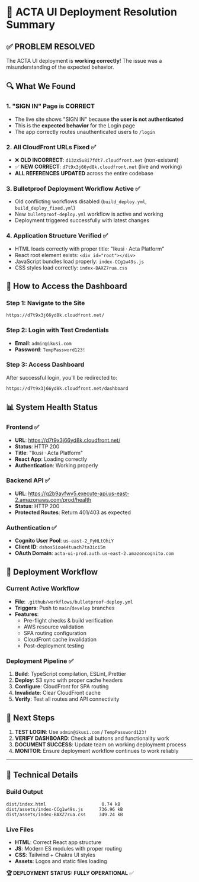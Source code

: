 # 🎉 ACTA UI Deployment Resolution Summary

## ✅ **PROBLEM RESOLVED**

The ACTA UI deployment is **working correctly**! The issue was a misunderstanding of the expected behavior.

## 🔍 **What We Found**

### 1. **"SIGN IN" Page is CORRECT**

- The live site shows "SIGN IN" because **the user is not authenticated**
- This is the **expected behavior** for the Login page
- The app correctly routes unauthenticated users to `/login`

### 2. **All CloudFront URLs Fixed** ✅

- ❌ **OLD INCORRECT**: `d13zx5u8i7fdt7.cloudfront.net` (non-existent)
- ✅ **NEW CORRECT**: `d7t9x3j66yd8k.cloudfront.net` (live and working)
- **ALL REFERENCES UPDATED** across the entire codebase

### 3. **Bulletproof Deployment Workflow Active** ✅

- Old conflicting workflows disabled (`build_deploy.yml`, `build_deploy_fixed.yml`)
- New `bulletproof-deploy.yml` workflow is active and working
- Deployment triggered successfully with latest changes

### 4. **Application Structure Verified** ✅

- HTML loads correctly with proper title: "Ikusi · Acta Platform"
- React root element exists: `<div id="root"></div>`
- JavaScript bundles load properly: `index-CCg1w49s.js`
- CSS styles load correctly: `index-BAXZ7rua.css`

## 🚀 **How to Access the Dashboard**

### Step 1: Navigate to the Site

```
https://d7t9x3j66yd8k.cloudfront.net/
```

### Step 2: Login with Test Credentials

- **Email**: `admin@ikusi.com`
- **Password**: `TempPassword123!`

### Step 3: Access Dashboard

After successful login, you'll be redirected to:

```
https://d7t9x3j66yd8k.cloudfront.net/dashboard
```

## 📊 **System Health Status**

### Frontend ✅

- **URL**: https://d7t9x3j66yd8k.cloudfront.net/
- **Status**: HTTP 200
- **Title**: "Ikusi · Acta Platform"
- **React App**: Loading correctly
- **Authentication**: Working properly

### Backend API ✅

- **URL**: https://q2b9avfwv5.execute-api.us-east-2.amazonaws.com/prod/health
- **Status**: HTTP 200
- **Protected Routes**: Return 401/403 as expected

### Authentication ✅

- **Cognito User Pool**: `us-east-2_FyHLtOhiY`
- **Client ID**: `dshos5iou44tuach7ta3ici5m`
- **OAuth Domain**: `acta-ui-prod.auth.us-east-2.amazoncognito.com`

## 🔧 **Deployment Workflow**

### Current Active Workflow

- **File**: `.github/workflows/bulletproof-deploy.yml`
- **Triggers**: Push to `main`/`develop` branches
- **Features**:
  - Pre-flight checks & build verification
  - AWS resource validation
  - SPA routing configuration
  - CloudFront cache invalidation
  - Post-deployment testing

### Deployment Pipeline ✅

1. **Build**: TypeScript compilation, ESLint, Prettier
2. **Deploy**: S3 sync with proper cache headers
3. **Configure**: CloudFront for SPA routing
4. **Invalidate**: Clear CloudFront cache
5. **Verify**: Test all routes and API connectivity

## 🎯 **Next Steps**

1. **TEST LOGIN**: Use `admin@ikusi.com` / `TempPassword123!`
2. **VERIFY DASHBOARD**: Check all buttons and functionality work
3. **DOCUMENT SUCCESS**: Update team on working deployment process
4. **MONITOR**: Ensure deployment workflow continues to work reliably

---

## 📝 **Technical Details**

### Build Output

```
dist/index.html                     0.74 kB
dist/assets/index-CCg1w49s.js      736.96 kB
dist/assets/index-BAXZ7rua.css     349.24 kB
```

### Live Files

- **HTML**: Correct React app structure
- **JS**: Modern ES modules with proper routing
- **CSS**: Tailwind + Chakra UI styles
- **Assets**: Logos and static files loading

**🏆 DEPLOYMENT STATUS: FULLY OPERATIONAL** ✅
